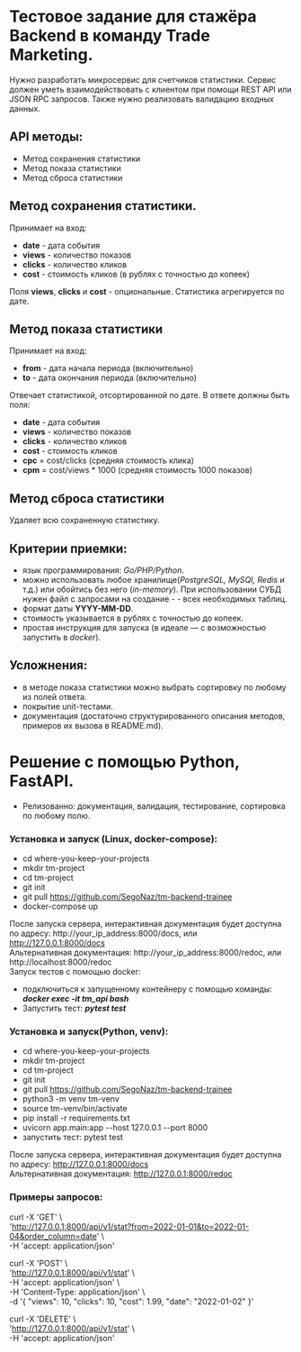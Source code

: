 # Тестовое задание для стажёра Backend в команду Trade Marketing.

Нужно разработать микросервис для счетчиков статистики. Сервис должен уметь взаимодействовать с клиентом при помощи REST API или JSON RPC запросов. Также нужно реализовать валидацию входных данных.

## API методы:
- Метод сохранения статистики
- Метод показа статистики
- Метод сброса статистики

## Метод сохранения статистики.
Принимает на вход: 
- **date** - дата события
- **views** - количество показов
- **clicks** - количество кликов
- **cost** - стоимость кликов (в рублях с точностью до копеек)

Поля **views**, **clicks** и **cost** - опциональные.
Статистика агрегируется по дате.

## Метод показа статистики
Принимает на вход:
- **from** - дата начала периода (включительно)
- **to** - дата окончания периода (включительно)

Отвечает статистикой, отсортированной по дате. В ответе должны быть поля:
- **date** - дата события
- **views** - количество показов
- **clicks** - количество кликов
- **cost** - стоимость кликов
- **cpc** = cost/clicks (средняя стоимость клика)
- **cpm** = cost/views * 1000 (средняя стоимость 1000 показов)
 
## Метод сброса статистики
Удаляет всю сохраненную статистику. 
 
## Критерии приемки:
- язык программирования: *Go/PHP/Python*.
- можно использовать любое хранилище(*PostgreSQL, MySQl, Redis* и т.д.) или обойтись без него (*in-memory*). При использовании СУБД нужен файл с запросами на создание - - всех необходимых таблиц.
- формат даты **YYYY-MM-DD**.
- стоимость указывается в рублях с точностью до копеек.
- простая инструкция для запуска (в идеале — с возможностью запустить в *docker*).

## Усложнения:
- в методе показа статистики можно выбрать сортировку по любому из полей ответа.
- покрытие unit-тестами.
- документация (достаточно структурированного описания методов, примеров их вызова в README.md).

# Решение с помощью Python, FastAPI.
- Релизованно: документация, валидация, тестирование, сортировка по любому полю.
### Установка и запуск (**Linux, docker-compose**):
- cd where-you-keep-your-projects
- mkdir tm-project
- cd tm-project
- git init
- git pull https://github.com/SegoNaz/tm-backend-trainee
- docker-compose up

После запуска сервера, интерактивная документация будет доступна по адресу: http://your_ip_address:8000/docs, или http://127.0.0.1:8000/docs  
Альтернативная документация: http://your_ip_address:8000/redoc, или http://localhost:8000/redoc  
Запуск тестов с помощью docker:
- подключиться к запущенному контейнеру с помощью команды:
***docker exec -it tm_api bash***
- Запустить тест: ***pytest test***     

### Установка и запуск(**Python, venv**):

- cd where-you-keep-your-projects
- mkdir tm-project
- cd tm-project
- git init
- git pull https://github.com/SegoNaz/tm-backend-trainee
- python3 -m venv tm-venv
- source tm-venv/bin/activate
- pip install -r requirements.txt
- uvicorn app.main:app --host 127.0.0.1 --port 8000
- запустить тест: pytest test

После запуска сервера, интерактивная документация будет доступна по адресу: http://127.0.0.1:8000/docs  
Альтернативная документация: http://127.0.0.1:8000/redoc

### Примеры запросов:
curl -X 'GET' \\  
  'http://127.0.0.1:8000/api/v1/stat?from=2022-01-01&to=2022-01-04&order_column=date' \\  
  -H 'accept: application/json'
  
  
 curl -X 'POST' \\  
  'http://127.0.0.1:8000/api/v1/stat' \\  
  -H 'accept: application/json' \\  
  -H 'Content-Type: application/json' \\  
  -d '{
  "views": 10,
  "clicks": 10,
  "cost": 1.99,
  "date": "2022-01-02"
}'
  
curl -X 'DELETE' \\  
  'http://127.0.0.1:8000/api/v1/stat' \\  
  -H 'accept: application/json'





 



